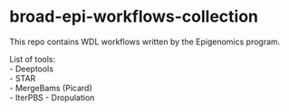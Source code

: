 # broad-epi-workflows-collection
This repo contains WDL workflows written by the Epigenomics program.

List of tools: <br>
	- Deeptools <br>
	- STAR <br>
	- MergeBams (Picard) <br>
	- IterPBS
 	- Dropulation
